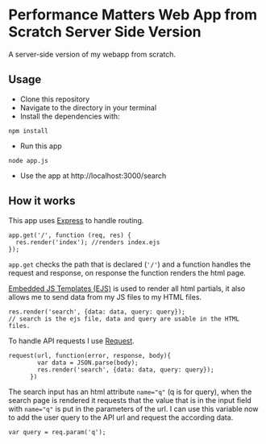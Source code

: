 # Performance Matters Web App from Scratch Server Side Version
A server-side version of my webapp from scratch.

## Usage
- Clone this repository
- Navigate to the directory in your terminal
- Install the dependencies with:
```
npm install
```

- Run this app 
```
node app.js
```

- Use the app at
http://localhost:3000/search

## How it works
This app uses [Express](https://www.npmjs.com/package/express) to handle routing. 
```
app.get('/', function (req, res) {
  res.render('index'); //renders index.ejs
});
```
`app.get` checks the path that is declared (`'/'`) and a function handles the request and response, on response the function renders the html page.

[Embedded JS Templates (EJS)](https://www.npmjs.com/package/ejs) is used to render all html partials, it also allows me to send data from my JS files to my HTML files.
```
res.render('search', {data: data, query: query});
// search is the ejs file, data and query are usable in the HTML files.
```

To handle API requests I use [Request](https://www.npmjs.com/package/request).
```
request(url, function(error, response, body){
        var data = JSON.parse(body); 
        res.render('search', {data: data, query: query});
      })
```

The search input has an html attribute `name="q"` (q is for query), when the search page is rendered it requests that the value that is in the input field with `name="q"` is put in the parameters of the url. I can use this variable now to add the user query to the API url and request the according data.
```
var query = req.param('q');
```

